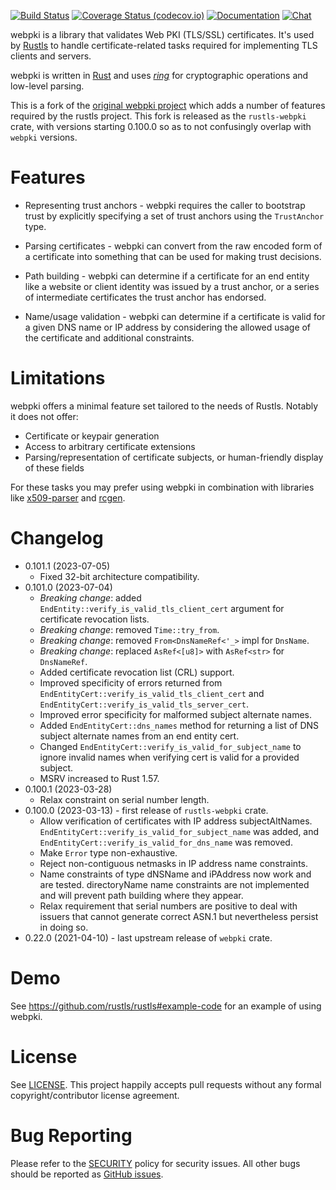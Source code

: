 [![Build Status](https://github.com/rustls/webpki/actions/workflows/ci.yml/badge.svg?branch=main)](https://github.com/rustls/webpki/actions/workflows/ci.yml?query=branch%3Amain)
[![Coverage Status (codecov.io)](https://codecov.io/gh/rustls/webpki/branch/main/graph/badge.svg)](https://codecov.io/gh/rustls/webpki/)
[![Documentation](https://docs.rs/rustls-webpki/badge.svg)](https://docs.rs/rustls-webpki/)
[![Chat](https://img.shields.io/discord/976380008299917365?logo=discord)](https://discord.gg/MCSB76RU96)

webpki is a library that validates Web PKI (TLS/SSL) certificates. It's
used by [Rustls](https://github.com/rustls/rustls) to handle certificate-related
tasks required for implementing TLS clients and servers.

webpki is written in [Rust](https://www.rust-lang.org/) and uses
[*ring*](https://github.com/briansmith/ring) for cryptographic operations and
low-level parsing.

This is a fork of the [original webpki project](https://github.com/briansmith/webpki)
which adds a number of features required by the rustls project.  This fork is
released as the `rustls-webpki` crate, with versions starting 0.100.0 so as to
not confusingly overlap with `webpki` versions.


Features
===============

* Representing trust anchors - webpki requires the caller to bootstrap trust by 
  explicitly specifying a set of trust anchors using the `TrustAnchor` type.

* Parsing certificates - webpki can convert from the raw encoded form of
  a certificate into something that can be used for making trust decisions.

* Path building - webpki can determine if a certificate for an end entity like
  a website or client identity was issued by a trust anchor, or a series of
  intermediate certificates the trust anchor has endorsed.

* Name/usage validation - webpki can determine if a certificate is valid for
  a given DNS name or IP address by considering the allowed usage of the
  certificate and additional constraints.

  
Limitations
===============

webpki offers a minimal feature set tailored to the needs of Rustls. Notably it
does not offer:

* Certificate or keypair generation
* Access to arbitrary certificate extensions
* Parsing/representation of certificate subjects, or human-friendly display of
  these fields

For these tasks you may prefer using webpki in combination with libraries like
[x509-parser](https://github.com/rusticata/x509-parser) and
[rcgen](https://github.com/est31/rcgen).


Changelog
=========

* 0.101.1 (2023-07-05)
  - Fixed 32-bit architecture compatibility.
* 0.101.0 (2023-07-04)
  - *Breaking change*: added `EndEntity::verify_is_valid_tls_client_cert`
    argument for certificate revocation lists.
  - *Breaking change*: removed `Time::try_from`.
  - *Breaking change*: removed `From<DnsNameRef<'_>` impl for `DnsName`.
  - *Breaking change*: replaced `AsRef<[u8]>` with `AsRef<str>` for `DnsNameRef`.
  - Added certificate revocation list (CRL) support.
  - Improved specificity of errors returned from
    `EndEntityCert::verify_is_valid_tls_client_cert` and
    `EndEntityCert::verify_is_valid_tls_server_cert`.
  - Improved error specificity for malformed subject alternate names.
  - Added `EndEntityCert::dns_names` method for returning a list of DNS subject
    alternate names from an end entity cert.
  - Changed `EndEntityCert::verify_is_valid_for_subject_name` to ignore invalid
    names when verifying cert is valid for a provided subject.
  - MSRV increased to Rust 1.57.
* 0.100.1 (2023-03-28)
  - Relax constraint on serial number length.
* 0.100.0 (2023-03-13) - first release of `rustls-webpki` crate.
  - Allow verification of certificates with IP address subjectAltNames.
    `EndEntityCert::verify_is_valid_for_subject_name` was added, and
    `EndEntityCert::verify_is_valid_for_dns_name` was removed.
  - Make `Error` type non-exhaustive.
  - Reject non-contiguous netmasks in IP address name constraints.
  - Name constraints of type dNSName and iPAddress now work and are tested.
    directoryName name constraints are not implemented and will prevent
    path building where they appear.
  - Relax requirement that serial numbers are positive to deal with issuers
    that cannot generate correct ASN.1 but nevertheless persist in doing so.
* 0.22.0 (2021-04-10) - last upstream release of `webpki` crate.


Demo
====

See https://github.com/rustls/rustls#example-code for an example of using
webpki.


License
=======

See [LICENSE](LICENSE). This project happily accepts pull requests without any
formal copyright/contributor license agreement.


Bug Reporting
=============

Please refer to the [SECURITY](SECURITY.md) policy for security issues. All
other bugs should be reported as [GitHub issues](https://github.com/rustls/webpki/issues/new).
